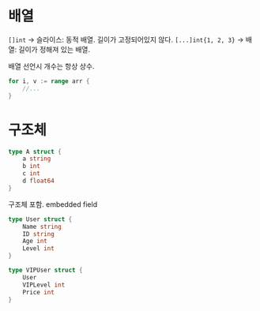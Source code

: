 # 배열
`[]int` -> 슬라이스: 동적 배열. 길이가 고정되어있지 않다. 
`[...]int{1, 2, 3}` -> 배열: 길이가 정해져 있는 배열. 

배열 선언시 개수는 항상 상수.

```go
for i, v := range arr {
    //...
}
```

# 구조체
```go
type A struct {
    a string
    b int
    c int 
    d float64
}
```

구조체 포함. embedded field
```go
type User struct {
    Name string
    ID string
    Age int
    Level int 
}

type VIPUser struct {
    User
    VIPLevel int
    Price int
}
```